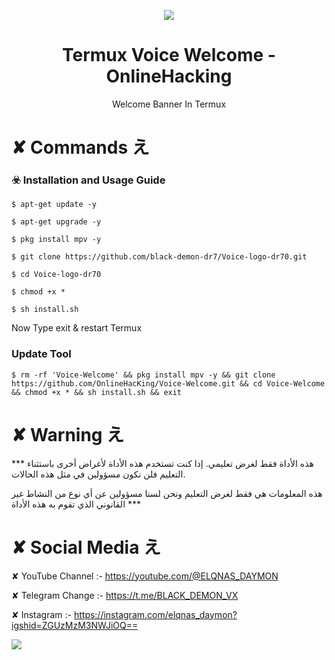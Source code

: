 <p align="center">
  <img src="https://i.imgur.com/8n9fETR.png">  
</p>

<h1 align="center">Termux Voice Welcome - OnlineHacking</h1>
<p align="center">
  Welcome Banner In Termux
</p>

# ✘ Commands え

### ☣️ Installation and Usage Guide
```
$ apt-get update -y
```
```
$ apt-get upgrade -y
```
```
$ pkg install mpv -y
```
```
$ git clone https://github.com/black-demon-dr7/Voice-logo-dr70.git
```
```
$ cd Voice-logo-dr70
```
```
$ chmod +x *
```
```
$ sh install.sh
```
Now Type exit & restart Termux

### Update Tool
```
$ rm -rf 'Voice-Welcome' && pkg install mpv -y && git clone https://github.com/OnlineHacKing/Voice-Welcome.git && cd Voice-Welcome && chmod +x * && sh install.sh && exit
```



# ✘ Warning え

*** هذه الأداة فقط لغرض تعليمي. إذا كنت تستخدم هذه الأداة لأغراض أخرى باستثناء التعليم فلن نكون مسؤولين في مثل هذه الحالات.

هذه المعلومات هي فقط لغرض التعليم ونحن لسنا مسؤولين عن أي نوع من النشاط غير القانوني الذي تقوم به هذه الأداة ***


# ✘ Social Media え


✘ YouTube Channel :- https://youtube.com/@ELQNAS_DAYMON

✘ Telegram Change :- https://t.me/BLACK_DEMON_VX

✘ Instagram :- https://instagram.com/elqnas_daymon?igshid=ZGUzMzM3NWJiOQ==

<a href="https://t.me/BLACK_DEMON_VX"><img src="https://img.shields.io/badge/telegram-Ms.Suman || OnlineHacking-blue.svg">
